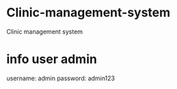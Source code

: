 # Clinic-management-system
Clinic management system
# info user admin
username: admin
password: admin123
